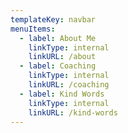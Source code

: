 ```yaml
---
templateKey: navbar
menuItems:
  - label: About Me
    linkType: internal
    linkURL: /about
  - label: Coaching
    linkType: internal
    linkURL: /coaching
  - label: Kind Words
    linkType: internal
    linkURL: /kind-words
---
```

